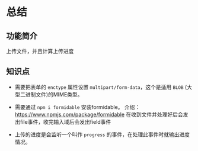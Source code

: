 # 总结

## 功能简介

上传文件，并且计算上传进度

## 知识点

- 需要把表单的 `enctype` 属性设置 `multipart/form-data`，这个是适用 `BLOB` (大型二进制文件)的MIME类型。

- 需要通过 `npm i formidable` 安装formidable。
  介绍： https://www.npmjs.com/package/formidable
  在收到文件并处理好后会发出file事件，收完输入域后会发出field事件

- 上传的进度是会监听一个叫作 `progress` 的事件，在处理此事件时就输出进度情况。